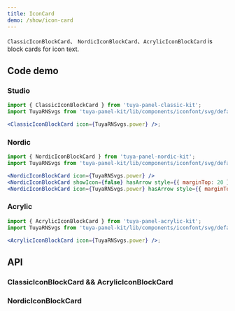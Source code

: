 ```yaml
---
title: IconCard
demo: /show/icon-card
---
```


<Desc>

`ClassicIconBlockCard`、 `NordicIconBlockCard`、`AcrylicIconBlockCard` is block cards for icon text.

</Desc>

## Code demo

### Studio

```jsx
import { ClassicIconBlockCard } from 'tuya-panel-classic-kit';
import TuyaRNSvgs from 'tuya-panel-kit/lib/components/iconfont/svg/defaultSvg';

<ClassicIconBlockCard icon={TuyaRNSvgs.power} />;
```

### Nordic

```jsx
import { NordicIconBlockCard } from 'tuya-panel-nordic-kit';
import TuyaRNSvgs from 'tuya-panel-kit/lib/components/iconfont/svg/defaultSvg';

<NordicIconBlockCard icon={TuyaRNSvgs.power} />
<NordicIconBlockCard showIcon={false} hasArrow style={{ marginTop: 20 }} />
<NordicIconBlockCard icon={TuyaRNSvgs.power} hasArrow style={{ marginTop: 20 }} />
```

### Acrylic

```jsx
import { AcrylicIconBlockCard } from 'tuya-panel-acrylic-kit';
import TuyaRNSvgs from 'tuya-panel-kit/lib/components/iconfont/svg/defaultSvg';

<AcrylicIconBlockCard icon={TuyaRNSvgs.power} />;
```

## API

### ClassicIconBlockCard && AcrylicIconBlockCard

<API src="../../../node_modules/tuya-panel-style-icon-card/lib/index.d.ts" exports='["ClassicIconBlockCard"]'></API>

### NordicIconBlockCard

<API src="../../../node_modules/tuya-panel-style-icon-card/lib/index.d.ts" exports='["NordicIconBlockCard"]'></API>
